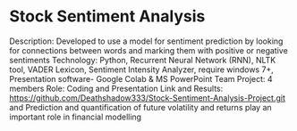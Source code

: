 # Stock Sentiment Analysis
Description: Developed to use a model for sentiment prediction by looking for connections between words and marking them with positive or negative sentiments
Technology: Python, Recurrent Neural Network (RNN), NLTK tool, VADER Lexicon, Sentiment Intensity Analyzer, require windows 7+, Presentation software- Google Colab & MS PowerPoint
Team Project: 4 members 
Role: Coding and Presentation 
Link and Results: https://github.com/Deathshadow333/Stock-Sentiment-Analysis-Project.git and Prediction and quantification of future volatility and returns play an 
important role in financial modelling
